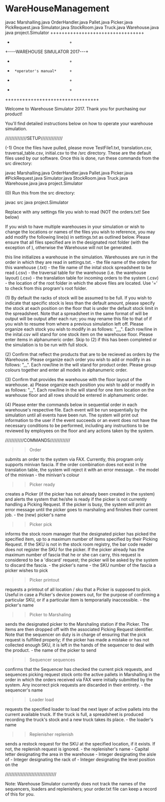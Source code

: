 # WareHouseManagement
javac Marshalling.java OrderHandler.java Pallet.java Picker.java PickRequest.java Simulator.java StockRoom.java Truck.java Warehouse.java
java project.Simulator
 +++++++++++++++++++++++++++++++++
 +                               +
 +----WAREHOUSE SIMULATOR 2017---+
 +                               +
 +      *operator's manual*      +
 +                               +
 +                               +
 +++++++++++++++++++++++++++++++++

 Welcome to Warehouse Simulator 2017.
 Thank you for purchasing our product!
 
 You'll find detailed instructions below on how to operate your warehouse simulation.


 //////////////SETUP//////////////

 (-1) Once the files have pulled, please move TestFile1.txt, translation.csv, traversal_table.csv, initial.csv to the /src directory. These are the default files used by our software. Once this is done, run these commands from the src directory:

javac Marshalling.java OrderHandler.java Pallet.java Picker.java #PickRequest.java Simulator.java StockRoom.java Truck.java Warehouse.java
java project.Simulator

 (0) Run this from the src directory:

 javac src
 java project.Simulator <arg0>

 Replace <arg0> with any settings file you wish to read (NOT the orders.txt! See below)

 If you wish to have multiple warehouses in your simulation or wish to change the locations or names of the files you wish to reference, you may add modify the following line(s) in settings.txt as outlined below. Please ensure that all files specified are in the designated root folder (with the exception of <initial>), otherwise the Warehouse will not be generated.
 
 >> <orders> <initial> <traversal> <translation> <root>

 this line initializes a warehouse in the simulation. Warehouses are run in the order in which they are read in settings.txt. 
 <orders> - the file name of the orders for this warehouse (.txt)
 <initial> - the file name of the inital stock spreadsheet to be read (.csv)
 <traversal> - the traversal table for the warehouse (i.e. the warehouse layout) (.csv)
 <translation> - the translation table for incoming orders to the system (.csv)
 <root> - the location of the root folder in which the above files are located. Use '=' to check  from this program's root folder.

 (1) By default the racks of stock will be assumed to be full. If you wish to indicate that  specific stock is less than the default amount, please specify the stock at each position on the floor that is under the default stock limit in the <initial> spreadsheet. Note that a spreadsheet in the same format of <initial> will be output  will be output after each run; you may rename this file to that of <initial> if you wish to resume from where a previous simulation left off. Please organize each stock you wish to modify in <initial> as follows: "<zone>,<aisle>,<rack>,<level>,<stockOfItem>". Each row/line in the inital.csv will stand for one stock item on the warehouse floor. Please enter items in alphanumeric order. Skip to (2) if this has been completed or the simulation is to be run with full stock.
 
 (2) Confirm that <translation> reflect the products that are to be recieved as orders by the Warehouse. Please organize each order you wish to add or modify in <translation> as follows: "<colour>,<model>,<frontSKU>,<backSKU>". Each row/line in the <translation> will stand for product order. Please group colours together and enter all models in alphanumeric order.

 (3) Confirm that <traversal> provides the warehouse with the floor layout of the warehouse.
     a) Please organize each position you wish to add or modify in <traversal> as follows: "<zone>,<aisle>,<rack>,<level>". Each row/line in the <traversal> will stand for one item location on the warehouse floor and all rows should be entered in alphanumeric order.

 (4) Please enter the commands below in sequential order in each warehouse's respective <orders> file. Each event will be run sequentially by the simulation until all events have been run. The system will print out information to the user if the event succeeds or an event does not have the necessary conditions to be performed, including any instructions to be reviewed by employees on the floor and any actions taken by the system.

 ////////////COMMANDS/////////////
 
 >> Order <model> <colour>
 
 submits an order to the system via FAX. Currently, this program only supports minivan fascia. If the order combination does not exist in the translation table, the system will reject it with an error message.
 <make> - the model of the minivan
 <colour> - the minivan's colour
 
 >> Picker <name> ready
 
 creates a Picker (if the picker has not already been created in the system) and alerts the system that he/she is ready if the picker is not currently handling a Picking Request. If the picker is busy, the system will print an error message until the picker goes to marshaling and finishes their current job.
 <name> - the (new) picker's name
 >> Picker <name> pick <SKU>

 informs the stock room manager that the designated picker has picked the specified item, up to a maximum number of items specified by their Picking Request. If the SKU is not in the stock room registry, the bar code reader does not register the SKU for the picker. If the picker already has the maximum number of fascia that he or she can carry, this request is considered to be a 'discard' request; the picker will be asked by the system to discard the fascia.
 <name> - the picker's name
 <SKU> - the SKU number of the fascia a picker wishes to pick

 >> Picker <name> printout

 requests a printout of all location / sku that a Picker is supposed to pick. Useful in case a Picker's device powers out, for the purpose of confirming a particular SKU, or if a particular item is temporarially inaccessible.
 <name> - the picker's name

 >> Picker <name> to Marshaling
 
 sends the designated picker to the Marshaling station if the Picker. The items are then dropped off with the associated Picking Request identifier. Note that the sequencer on duty is in charge of ensuring that the pick request is fulfilled properly; if the picker has made a mistake or has not collected enough SKU, it is left in the hands of the sequencer to deal with the product.
 <name> - the name of the picker to send

 >> Sequencer <name> sequences

 confirms that the Sequencer has checked the current pick requests, and sequences picking request stock onto the active pallets in Marshalling in the order in which the orders received via FAX were initially submitted by the system. Any incorrect pick requests are discarded in their entirety.
 <name> - the sequencer's name

 >> Loader <name> load 
 
requests the specified loader to load the next layer of active pallets into the current available truck. If the truck is full, a spreadsheet is produced recording the truck's stock and a new truck takes its place.
<name> - the loader's name

>> Replenisher <name> replenish <zone> <aisle> <rack> <level>
 
sends a restock request for the SKU at the specified location, if it exists. If not, the replenish request is ignored.
<name> - the replenisher's name
<zone> - Capital letter designating the area in the warehouse
<aisle> - Integer designating the aisle of <zone>
<rack> - Integer designating the rack of <aisle>
<level> - Integer designating the level position on the <rack>

/////////////////////////////////

Note: Warehouse Simulator currently does not track the names of the sequencers, loaders and replenishers; your order.txt file can keep a record of this for you.

